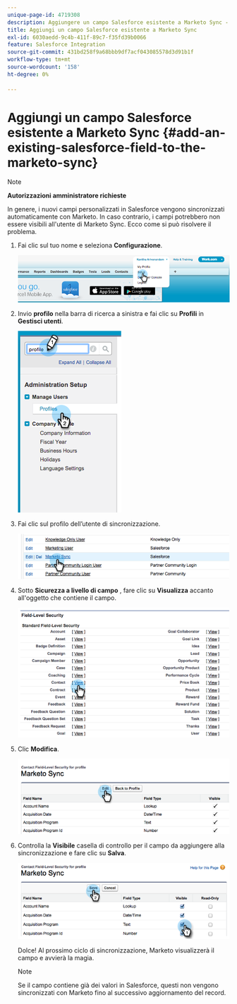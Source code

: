 ```yaml
---
unique-page-id: 4719308
description: Aggiungere un campo Salesforce esistente a Marketo Sync - Marketo Docs - Documentazione del prodotto
title: Aggiungi un campo Salesforce esistente a Marketo Sync
exl-id: 6030aedd-9c4b-411f-89c7-f35fd39b0066
feature: Salesforce Integration
source-git-commit: 431bd258f9a68bbb9df7acf043085578d3d91b1f
workflow-type: tm+mt
source-wordcount: '158'
ht-degree: 0%

---
```


# Aggiungi un campo Salesforce esistente a Marketo Sync {#add-an-existing-salesforce-field-to-the-marketo-sync}

>[!NOTE]
>
>**Autorizzazioni amministratore richieste**

In genere, i nuovi campi personalizzati in Salesforce vengono sincronizzati automaticamente con Marketo. In caso contrario, i campi potrebbero non essere visibili all&#39;utente di Marketo Sync. Ecco come si può risolvere il problema.

1. Fai clic sul tuo nome e seleziona **Configurazione**.

   ![](assets/add-an-existing-salesforce-field-to-the-marketo-sync-1.png)

1. Invio **profilo** nella barra di ricerca a sinistra e fai clic su **Profili** in **Gestisci utenti**.

   ![](assets/add-an-existing-salesforce-field-to-the-marketo-sync-2.png)

1. Fai clic sul profilo dell’utente di sincronizzazione.

   ![](assets/add-an-existing-salesforce-field-to-the-marketo-sync-3.png)

1. Sotto **Sicurezza a livello di campo** , fare clic su **Visualizza** accanto all&#39;oggetto che contiene il campo.

   ![](assets/add-an-existing-salesforce-field-to-the-marketo-sync-4.png)

1. Clic **Modifica**.

   ![](assets/add-an-existing-salesforce-field-to-the-marketo-sync-5.png)

1. Controlla la **Visibile** casella di controllo per il campo da aggiungere alla sincronizzazione e fare clic su **Salva**.

   ![](assets/add-an-existing-salesforce-field-to-the-marketo-sync-6.png)

   Dolce! Al prossimo ciclo di sincronizzazione, Marketo visualizzerà il campo e avvierà la magia.

   >[!NOTE]
   >
   > Se il campo contiene già dei valori in Salesforce, questi non vengono sincronizzati con Marketo fino al successivo aggiornamento del record.
